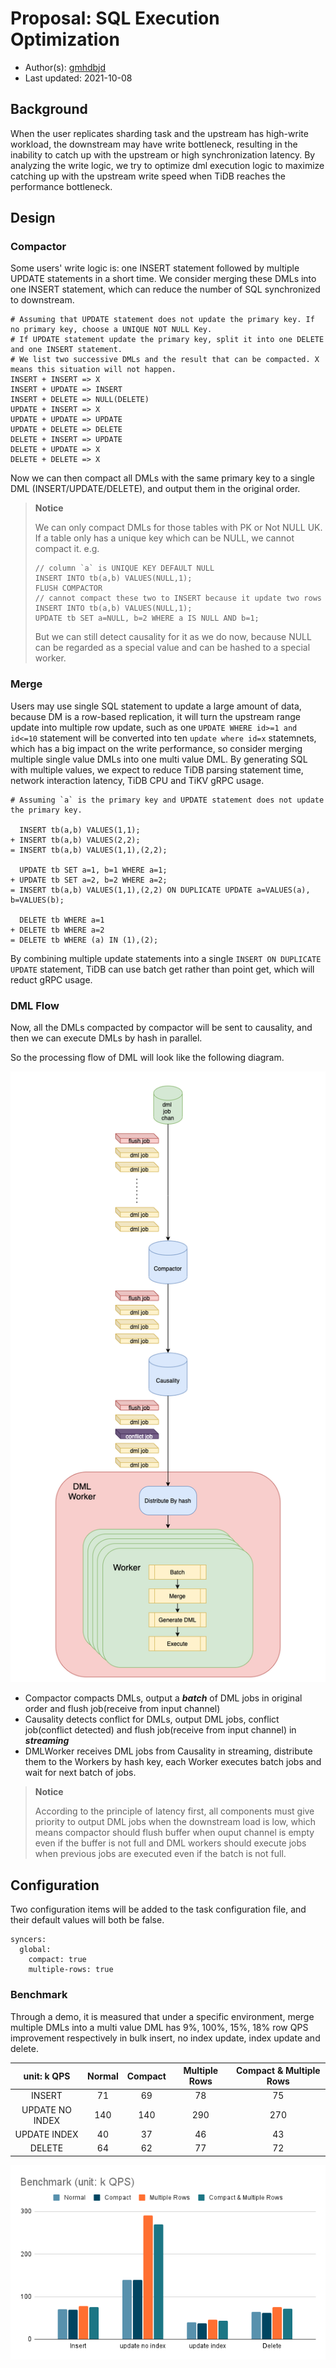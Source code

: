 # Proposal: SQL Execution Optimization

- Author(s):    [gmhdbjd](https://github.com/gmhdbjd)
- Last updated: 2021-10-08

## Background

When the user replicates sharding task and the upstream has high-write workload, the downstream may have write bottleneck, resulting in the inability to catch up with the upstream or high synchronization latency. By analyzing the write logic, we try to optimize dml execution logic to maximize catching up with the upstream write speed when TiDB reaches the performance bottleneck.

## Design

### Compactor

Some users' write logic is: one INSERT statement followed by multiple UPDATE statements in a short time. We consider merging these DMLs into one INSERT statement, which can reduce the number of SQL synchronized to downstream.

```
# Assuming that UPDATE statement does not update the primary key. If no primary key, choose a UNIQUE NOT NULL Key.
# If UPDATE statement update the primary key, split it into one DELETE and one INSERT statement.
# We list two successive DMLs and the result that can be compacted. X means this situation will not happen.
INSERT + INSERT => X
INSERT + UPDATE => INSERT
INSERT + DELETE => NULL(DELETE)
UPDATE + INSERT => X
UPDATE + UPDATE => UPDATE
UPDATE + DELETE => DELETE
DELETE + INSERT => UPDATE
DELETE + UPDATE => X
DELETE + DELETE => X
```

Now we can then compact all DMLs with the same primary key to a single DML (INSERT/UPDATE/DELETE), and output them in the original order.

> **Notice**
>
> We can only compact DMLs for those tables with PK or Not NULL UK.
> If a table only has a unique key which can be NULL, we cannot compact it.
> e.g.
> ```
> // column `a` is UNIQUE KEY DEFAULT NULL
> INSERT INTO tb(a,b) VALUES(NULL,1);
> FLUSH COMPACTOR
> // cannot compact these two to INSERT because it update two rows
> INSERT INTO tb(a,b) VALUES(NULL,1);
> UPDATE tb SET a=NULL, b=2 WHERE a IS NULL AND b=1;
> ```
> But we can still detect causality for it as we do now, because NULL can be regarded as a special value and can be hashed to a special worker.
>

### Merge

Users may use single SQL statement to update a large amount of data, because DM is a row-based replication, it will turn the upstream range update into multiple row update, such as one `UPDATE WHERE id>=1 and id<=10` statement will be converted into ten `update where id=x` statemnets, which has a big impact on the write performance, so consider merging multiple single value DMLs into one multi value DML. By generating SQL with multiple values, we expect to reduce TiDB parsing statement time, network interaction latency, TiDB CPU and TiKV gRPC usage.

```
# Assuming `a` is the primary key and UPDATE statement does not update the primary key.

  INSERT tb(a,b) VALUES(1,1); 
+ INSERT tb(a,b) VALUES(2,2);
= INSERT tb(a,b) VALUES(1,1),(2,2);

  UPDATE tb SET a=1, b=1 WHERE a=1;
+ UPDATE tb SET a=2, b=2 WHERE a=2;
= INSERT tb(a,b) VALUES(1,1),(2,2) ON DUPLICATE UPDATE a=VALUES(a), b=VALUES(b);

  DELETE tb WHERE a=1
+ DELETE tb WHERE a=2
= DELETE tb WHERE (a) IN (1),(2);
```

By combining multiple update statements into a single `INSERT ON DUPLICATE UPDATE` statement, TiDB can use batch get rather than point get, which will reduct gRPC usage.

### DML Flow

Now, all the DMLs compacted by compactor will be sent to causality, and then we can execute DMLs by hash in parallel.

So the processing flow of DML will look like the following diagram.

![DML Flow](../media/flow.png)

- Compactor compacts DMLs, output a ***batch*** of DML jobs in original order and flush job(receive from input channel)
- Causality detects conflict for DMLs, output DML jobs, conflict job(conflict detected) and flush job(receive from input channel) in ***streaming***
- DMLWorker receives DML jobs from Causality in streaming, distribute them to the Workers by hash key, each Worker executes batch jobs and wait for next batch of jobs.

> **Notice**
> 
> According to the principle of latency first, all components must give priority to output DML jobs when the downstream load is low, which means compactor should flush buffer when ouput channel is empty even if the buffer is not full and DML workers should execute jobs when previous jobs are executed even if the batch is not full. 
> 

## Configuration

Two configuration items will be added to the task configuration file, and their default values ​​will both be false.
```
syncers:
  global:
    compact: true
    multiple-rows: true
```

### Benchmark

Through a demo, it is measured that under a specific environment, merge multiple DMLs into a multi value DML has 9%, 100%, 15%, 18% row QPS improvement respectively in bulk insert, no index update, index update and delete.

| unit: k QPS	| Normal | Compact | Multiple Rows | Compact & Multiple Rows |
| :-----------: | :----: | :-----: | :-----------: | :---------------------: |
| INSERT	| 71 | 69 | 78 | 75 |
| UPDATE NO INDEX | 140 | 140 | 290 | 270 |
| UPDATE INDEX	| 40 | 37 | 46 | 43 |
| DELETE	| 64 | 62 | 77 | 72 |

![benchmark](../media/dml-execution-optimization-benchmark.png)
